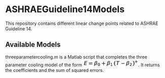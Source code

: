 # ASHRAEGuideline14Models
This repository contains different linear change points related to ASHRAE Guideline 14. 

## Available Models
threeparametercooling.m is a Matlab script that completes the three parameter cooling model of the form ![equation](/3PCEquation.jpg). It returns the coefficients and the sum of squared errors.
